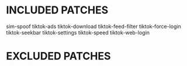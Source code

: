# INCLUDED PATCHES
sim-spoof
tiktok-ads
tiktok-download
tiktok-feed-filter
tiktok-force-login
tiktok-seekbar
tiktok-settings
tiktok-speed
tiktok-web-login
# EXCLUDED PATCHES
